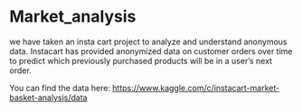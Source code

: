 # Market_analysis
we have taken an insta cart project to analyze and understand anonymous data. Instacart has provided anonymized data on customer orders over time to predict which previously purchased products will be in a user’s next order. 


You can find the data here: https://www.kaggle.com/c/instacart-market-basket-analysis/data 
